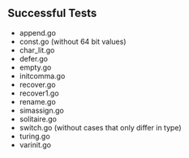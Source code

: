 Successful Tests
----------------

- append.go
- const.go (without 64 bit values)
- char_lit.go
- defer.go
- empty.go
- initcomma.go
- recover.go
- recover1.go
- rename.go
- simassign.go
- solitaire.go
- switch.go (without cases that only differ in type)
- turing.go
- varinit.go
